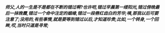 ***师父,人的一生是不是都在不断的错过啊?也许吧,错过早晨第一缕阳光,错过傍晚最后一抹晚霞,错过一个命中注定的姻缘,错过一段唇红齿白的芳华;咦,那我以后可要注意了;没用的,有些事情,就是要等到错过以后,才知道珍贵;比如,一个转身,一个回眸,哎,当时只道是寻常;***